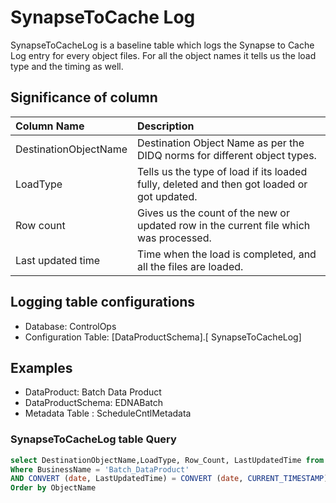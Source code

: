 # SynapseToCache Log

SynapseToCacheLog is a baseline table which logs the Synapse to Cache Log entry for every object files. For all the object names it tells us the load type and the timing as well.

## Significance of column

| Column Name           	| 	Description	|
| :---        						| 	:--- 	|
|DestinationObjectName	|	Destination Object Name as per the DIDQ norms for different object types.	|
|LoadType                 |                                   Tells us the type of load if its loaded fully, deleted and then got loaded or got updated.	|
|Row count                   |                              Gives us the count of the new or updated row in the current file which was processed.	|
|Last updated time	|	Time when the load is completed, and all the files are loaded.	|

## Logging table configurations

*	Database: ControlOps
*	Configuration Table: [DataProductSchema].[ SynapseToCacheLog]

## Examples

*	DataProduct: Batch Data Product
*	DataProductSchema: EDNABatch
*	Metadata Table : ScheduleCntlMetadata

### SynapseToCacheLog table Query

```sql
select DestinationObjectName,LoadType, Row_Count, LastUpdatedTime from [EDNABatch].[SynapseToCacheLog]
Where BusinessName = 'Batch_DataProduct'
AND CONVERT (date, LastUpdatedTime) = CONVERT (date, CURRENT_TIMESTAMP)
Order by ObjectName
```
